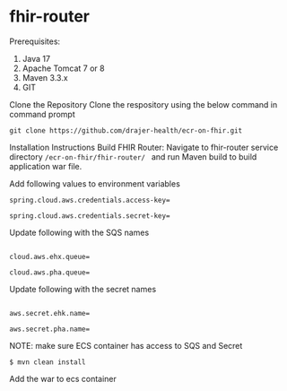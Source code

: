 # fhir-router
Prerequisites:
1.	Java 17
2.	Apache Tomcat 7 or 8
3.	Maven 3.3.x
4.	GIT

Clone the Repository
Clone the respository using the below command in command prompt

```git clone https://github.com/drajer-health/ecr-on-fhir.git```

Installation Instructions
Build FHIR Router:
Navigate to  fhir-router service directory `/ecr-on-fhir/fhir-router/ ` and run Maven build to build application war file.


Add following values to environment variables 

```
spring.cloud.aws.credentials.access-key=

spring.cloud.aws.credentials.secret-key=
```

Update following with the SQS names

```

cloud.aws.ehx.queue=

cloud.aws.pha.queue=
```
Update following with the secret names

```

aws.secret.ehk.name=

aws.secret.pha.name=
```

NOTE: make sure ECS container has access to SQS and Secret

```
$ mvn clean install
```

Add the war to ecs container 



